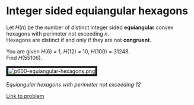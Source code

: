 # Integer sided equiangular hexagons

<p>Let <var>H</var>(<var>n</var>) be the number of distinct integer sided <b>equiangular</b> convex hexagons with perimeter not exceeding <var>n</var>.<br />
Hexagons are distinct if and only if they are not <b>congruent</b>.</p>

<p>You are given <var>H</var>(6) = 1, <var>H</var>(12) = 10, <var>H</var>(100) = 31248.<br />
Find <var>H</var>(55106).</p>

<div class="center">
<img src="project/images/p600_equiangular_hexagons.png" alt="p600-equiangular-hexagons.png" border="5" /><p><i>Equiangular hexagons with perimeter not exceeding 12</i></p>
</div>



[Link to problem](https://projecteuler.net/problem=600)

